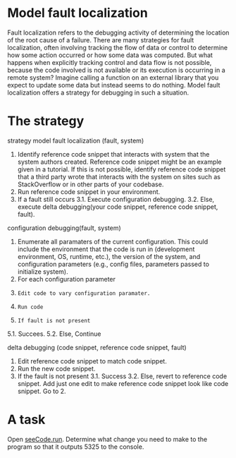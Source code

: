 # Model fault localization

Fault localization refers to the debugging activity of determining the location of the root cause of a failure. 
There are many strategies for fault localization, often involving tracking the flow of data or control to determine how some action 
occurred or how some data was computed. But what happens when explicitly tracking control and data flow is not possible, because the code 
involved is not available or its execution is occurring in a remote system? Imagine calling a function on an external library that you
expect to update some data but instead seems to do nothing. Model fault localization offers a strategy for debugging in such a situation.

# The strategy

strategy model fault localization (fault, system)
1. Identify reference code snippet that interacts with system that the system authors created. Reference code snippet might be an example given in a tutorial.
If this is not possible, identify reference code snippet that a third party wrote that interacts with the system on sites such as StackOverflow
or in other parts of your codebase.
2. Run reference code snippet in your environment.
3. If a fault still occurs
3.1.  Execute configuration debugging.
3.2.  Else, execute delta debugging(your code snippet, reference code snippet, fault).

configuration debugging(fault, system)
1. Enumerate all paramaters of the current configuration. This could include the environment that the code is run in (development environment,
OS, runtime, etc.), the version of the system, and configuration parameters (e.g., config files, parameters passed to initialize system).
2. For each configuration parameter
3.     Edit code to vary configuration paramater.
4.     Run code
5.     If fault is not present
5.1.         Succees.
5.2.   Else, Continue


delta debugging (code snippet, reference code snippet, fault)
1. Edit reference code snippet to match code snippet. 
2. Run the new code snippet. 
3. If the fault is not present
3.1. Success
3.2. Else, revert to reference code snippet. Add just one edit to make reference code snippet look like code snippet. Go to 2.


# A task

Open [seeCode.run](https://seecode.run/#:-Kptx0KiHtLoD-k5eHDW). Determine what change you need to make to the program so 
that it outputs 5325 to the console. 


